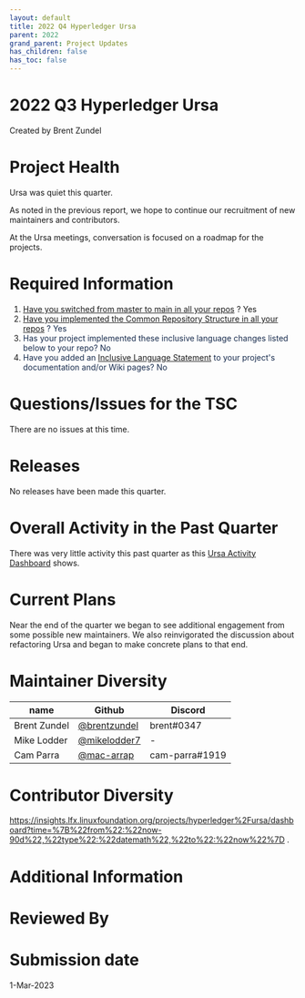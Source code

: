 ```yaml
---
layout: default
title: 2022 Q4 Hyperledger Ursa
parent: 2022
grand_parent: Project Updates
has_children: false
has_toc: false
---
```


# 2022 Q3 Hyperledger Ursa

Created by Brent Zundel

# Project Health

Ursa was quiet this quarter. 

As noted in the previous report, we hope to continue our recruitment of
new maintainers and contributors.

At the Ursa meetings, conversation is focused on a roadmap for the
projects.

# Required Information

1.  <span style="color: rgb(68,68,68);"> <a href="https://wiki.hyperledger.org/display/TSC/Projects+have+two+quarters+to+comply+with+common+repo+structure?focusedCommentId=41591637#comment-41591637" rel="nofollow">Have you switched from master to main in all your
repos</a> </span> <span style="letter-spacing: 0.0px;">? Yes</span>
2.  <span class="placeholder-inline-tasks" style="color: rgb(23,43,77);text-decoration: none;"> <span style="color: rgb(68,68,68);">
<a href="https://tsc.hyperledger.org/repository-structure.html" class="external-link" rel="nofollow">Have you implemented the Common
Repository Structure in all your repos</a> </span> </span> <span style="color: rgb(23,43,77);text-decoration: none;">? Yes</span>
3.  <span style="color: rgb(23,43,77);text-decoration: none;"> <span style="color: rgb(23,43,77);">Has your project implemented these
inclusive language changes listed below to your repo? No </span></span>
4.  <span style="color: rgb(23,43,77);text-decoration: none;"> <span style="color: rgb(23,43,77);">Have you added an <a href="https://wiki.hyperledger.org/display/TSC/Inclusive+Language+Example" rel="nofollow">Inclusive Language Statement</a> to your project's
documentation and/or Wiki pages? No</span> </span>

# Questions/Issues for the TSC

There are no issues at this time.

# Releases

No releases have been made this quarter.

# Overall Activity in the Past Quarter

There was very little activity this past quarter as this
<a href="https://insights.lfx.linuxfoundation.org/projects/hyperledger%2Fursa/dashboard;subTab=technical?time=%7B%22from%22:%222022-10-01T06:00:00.000Z%22,%22type%22:%22absolute%22,%22to%22:%222022-12-31T07:00:00.000Z%22%7D" rel="nofollow">Ursa Activity Dashboard</a> shows. 

# Current Plans

Near the end of the quarter we began to see additional engagement from some
possible new maintainers. We also reinvigorated the discussion about
refactoring Ursa and began to make concrete plans to that end.

# Maintainer Diversity

| name         | Github                                         | Discord        |
|--------------|------------------------------------------------|----------------|
| Brent Zundel | [@brentzundel](https://github.com/brentzundel) | brent#0347     |
| Mike Lodder  | [@mikelodder7](https://github.com/mikelodder7) | -              |
| Cam Parra    | [@mac-arrap](https://github.com/mac-arrap)     | cam-parra#1919 |

# Contributor Diversity

<a href="https://insights.lfx.linuxfoundation.org/projects/hyperledger%2Fursa/dashboard?time=%7B%22from%22:%22now-90d%22,%22type%22:%22datemath%22,%22to%22:%22now%22%7D" class="external-link" rel="nofollow" style="text-decoration: none;">https://insights.lfx.linuxfoundation.org/projects/hyperledger%2Fursa/dashboard?time=%7B%22from%22:%22now-90d%22,%22type%22:%22datemath%22,%22to%22:%22now%22%7D</a>
.  

# Additional Information



# Reviewed By


# <span class="placeholder-inline-tasks">Submission date </span>

<span class="placeholder-inline-tasks"> 1-Mar-2023 </span>






